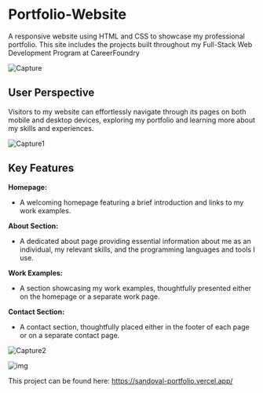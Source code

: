 # Portfolio-Website
A responsive website using HTML and CSS to showcase my professional portfolio. This site includes the projects built throughout my Full-Stack Web Development Program at CareerFoundry


![Capture](https://github.com/st-doval17/Portfolio-Website/assets/131451577/24671efb-ab49-45a1-b701-19cb2d95a4f8)


## User Perspective

Visitors to my website can effortlessly navigate through its pages on both mobile and desktop devices, exploring my portfolio and learning more about my skills and experiences.

![Capture1](https://github.com/st-doval17/Portfolio-Website/assets/131451577/726f65e0-5e4c-4872-8bd6-c2a0d6f5d447)


## Key Features

**Homepage:**
- A welcoming homepage featuring a brief introduction and links to my work examples.

**About Section:**
- A dedicated about page providing essential information about me as an individual, my relevant skills, and the programming languages and tools I use.

**Work Examples:**
- A section showcasing my work examples, thoughtfully presented either on the homepage or a separate work page.

**Contact Section:**
- A contact section, thoughtfully placed either in the footer of each page or on a separate contact page.

![Capture2](https://github.com/st-doval17/Portfolio-Website/assets/131451577/fdedc2e9-a652-48e0-bdda-5f62e3deab70)

![img](https://github.com/st-doval17/Portfolio-Website/assets/131451577/27c75998-1971-40cd-861f-9d5561c50e51)

This project can be found here: https://sandoval-portfolio.vercel.app/
